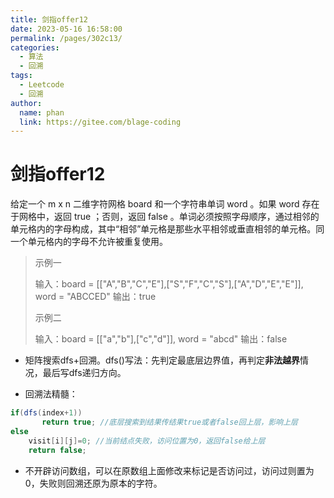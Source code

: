 ```yaml
---
title: 剑指offer12
date: 2023-05-16 16:58:00
permalink: /pages/302c13/
categories:
  - 算法
  - 回溯
tags:
  - Leetcode
  - 回溯
author: 
  name: phan
  link: https://gitee.com/blage-coding
---
```

# 剑指offer12
给定一个 m x n 二维字符网格 board 和一个字符串单词 word 。如果 word 存在于网格中，返回 true ；否则，返回 false 。单词必须按照字母顺序，通过相邻的单元格内的字母构成，其中“相邻”单元格是那些水平相邻或垂直相邻的单元格。同一个单元格内的字母不允许被重复使用。

> 示例一
>
> 输入：board = [["A","B","C","E"],["S","F","C","S"],["A","D","E","E"]], word = "ABCCED"
> 输出：true
>
> 示例二
>
> 输入：board = [["a","b"],["c","d"]], word = "abcd"
> 输出：false

- 矩阵搜索dfs+回溯。dfs()写法：先判定最底层边界值，再判定**非法越界**情况，最后写dfs递归方向。

- 回溯法精髓：             

```java
if(dfs(index+1))
       return true; //底层搜索到结果传结果true或者false回上层，影响上层
else
	visit[i][j]=0; //当前结点失败，访问位置为0，返回false给上层
	return false;
```

- 不开辟访问数组，可以在原数组上面修改来标记是否访问过，访问过则置为0，失败则回溯还原为原本的字符。